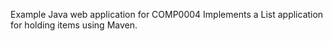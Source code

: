 Example Java web application for COMP0004
Implements a List application for holding items using Maven.
